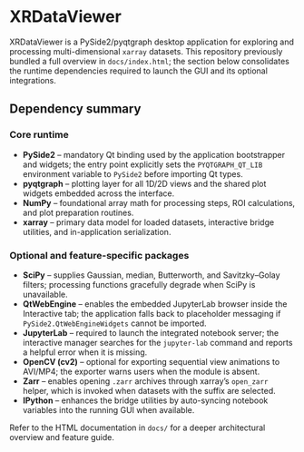# XRDataViewer

XRDataViewer is a PySide2/pyqtgraph desktop application for exploring and processing multi-dimensional `xarray` datasets. This repository previously bundled a full overview in `docs/index.html`; the section below consolidates the runtime dependencies required to launch the GUI and its optional integrations.

## Dependency summary

### Core runtime
- **PySide2** – mandatory Qt binding used by the application bootstrapper and widgets; the entry point explicitly sets the `PYQTGRAPH_QT_LIB` environment variable to `PySide2` before importing Qt types.
- **pyqtgraph** – plotting layer for all 1D/2D views and the shared plot widgets embedded across the interface.
- **NumPy** – foundational array math for processing steps, ROI calculations, and plot preparation routines.
- **xarray** – primary data model for loaded datasets, interactive bridge utilities, and in-application serialization.

### Optional and feature-specific packages
- **SciPy** – supplies Gaussian, median, Butterworth, and Savitzky–Golay filters; processing functions gracefully degrade when SciPy is unavailable.
- **QtWebEngine** – enables the embedded JupyterLab browser inside the Interactive tab; the application falls back to placeholder messaging if `PySide2.QtWebEngineWidgets` cannot be imported.
- **JupyterLab** – required to launch the integrated notebook server; the interactive manager searches for the `jupyter-lab` command and reports a helpful error when it is missing.
- **OpenCV (cv2)** – optional for exporting sequential view animations to AVI/MP4; the exporter warns users when the module is absent.
- **Zarr** – enables opening `.zarr` archives through xarray’s `open_zarr` helper, which is invoked when datasets with the suffix are selected.
- **IPython** – enhances the bridge utilities by auto-syncing notebook variables into the running GUI when available.

Refer to the HTML documentation in `docs/` for a deeper architectural overview and feature guide.
